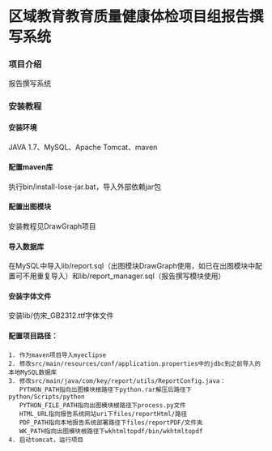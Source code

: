 # 区域教育教育质量健康体检项目组报告撰写系统

### 项目介绍
报告撰写系统

### 安装教程

#### 安装环境
JAVA 1.7、MySQL、Apache Tomcat、maven

#### 配置maven库
执行bin/install-lose-jar.bat，导入外部依赖jar包

#### 配置出图模块
安装教程见DrawGraph项目

#### 导入数据库
在MySQL中导入lib/report.sql（出图模块DrawGraph使用，如已在出图模块中配置可不用重复导入）和lib/report_manager.sql（报告撰写模块使用）

#### 安装字体文件
安装lib/仿宋_GB2312.ttf字体文件

#### 配置项目路径：
    1. 作为maven项目导入myeclipse
    2. 修改src/main/resources/conf/application.properties中的jdbc到之前导入的本地MySQL数据库
    3. 修改src/main/java/com/key/report/utils/ReportConfig.java：
       PYTHON_PATH指向出图模块根路径下python.rar解压后路径下python/Scripts/python
       PYTHON_FILE_PATH指向出图模块根路径下process.py文件
       HTML_URL指向报告系统网站uri下files/reportHtml/路径
       PDF_PATH指向本地报告系统部署路径下files/reportPDF/文件夹
       WK_PATH指向出图模块根路径下wkhtmltopdf/bin/wkhtmltopdf
    4. 启动tomcat，运行项目
